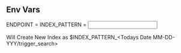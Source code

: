 Env Vars
----------
ENDPOINT = <Get from ES>
INDEX_PATTERN = <Input>

Will Create New Index as $INDEX_PATTERN_<Todays Date MM-DD-YYY/trigger_search>

